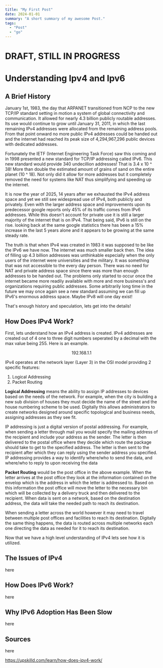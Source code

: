 ```yaml
---
title: "My First Post"
date: 2024-01-01
summary: "A short summary of my awesome Post."
tags:
  - "Post"
  - "go"
---
```

# DRAFT, STILL IN PROGRESS

# Understanding Ipv4 and Ipv6

## A Brief History

January 1st, 1983, the day that ARPANET transitioned from NCP to the new TCP/IP standard setting in motion a system of global connectivity and communication. It allowed for nearly 4.3 billion publicly routable addresses. Its use would continue to grow until January 31, 2011, in which the last remaining IPv4 addresses were allocated from the remaining address pools. From that point onward no more public IPv4 addresses could be handed out and the internet had reached its peak size of 4,294,967,296 public devices with dedicated addresses. 

Fortunately the IETF (Internet Engineering Task Force) saw this coming and in 1998 presented a new standard for TCP/IP addressing called IPv6. This new standard would provide 340 undecillion addresses! That is 3.4 x 10 ^ 38! More than double the estimated amount of grains of sand on the entire planet (10 ^ 18). Not only did it allow for more addresses but it completely removed the need for systems like NAT thus simplifying and speeding up the internet. 

It is now the year of 2025, 14 years after we exhausted the IPv4 address space and yet we still see widespread use of IPv4, both publicly and privately. Even with the larger address space and improvements upon its predecessor google reports only 45% of its traffic comes from IPv6 addresses. While this doesn't account for private use it is still a larger majority of the internet that is on IPv4. That being said, IPv6 is still on the rise. looking back at the same google statistics there has been a 15% increase in the last 5 years alone and it appears to be growing at the same steady rate. 

The truth is that when IPv4 was created in 1983 it was supposed to be like the IPv6 we have now. The internet was much smaller back then. The idea of filling up 4.3 billion addresses was unthinkable especially when the only users of the internet were universities and the military. It was something that was not accessible to the every day person. There was no need for NAT and private address space since there was more than enough addresses to be handed out. The problems only started to occur once the internet became more readily available with more and more business's and organizations requiring public addresses. Some arbitrarily long time in the future we may once again see a new standard assuming we can fill up IPv6's enormous address space. Maybe IPv8 will one day exist!

That's enough history and speculation, lets get into the details!

## How Does IPv4 Work?

First, lets understand how an IPv4 address is created. IPv4 addresses are created out of 4 one to three digit numbers seperated by a decimal with the max value being 255. Here is an example.
<center>
192.168.1.1
</center>



IPv4 operates at the network layer (Layer 3) in the OSI model providing 2 specific features: 
1. Logical Addressing
2. Packet Routing

**Logical Addressing** means the ability to assign IP addresses to devices based on the needs of the network. For example, when the city is building a new sub division of houses they must decide the name of the street and the house numbering scheme to be used. Digitally this allows administrators to create networks designed around specific topological and business needs, assigning addresses as they see fit.

IP addressing is just a digital version of postal addressing. For example, when sending a letter through mail you would specify the mailing address of the recipient and include your address as the sender. The letter is then delivered to the postal office where they decide which route the package should take to get to the specified address. The letter is then sent to the recipient after which they can reply using the sender address you specified. IP addressing provides a way to identify where/who to send the data, and where/who to reply to upon receiving the data

**Packet Routing** would be the post office in the above example. When the letter arrives at the post office they look at the information contained on the envelop which is the address in which the letter is addressed to. Based on this information the post office will move the letter to the necessary bin which will be collected by a delivery truck and then delivered to the recipient. When data is sent on a network, based on the destination address, the data will take the needed path to reach its destination. 

When sending a letter across the world however it may need to travel between multiple post offices and facilities to reach its destination. Digitally the same thing happens, the data is routed across multiple networks each one directing the data as needed for it to reach its destination.

Now that we have a high level understanding of IPv4 lets see how it is utilized.



## The Issues of IPv4
here

## How Does IPv6 Work?
here

## Why IPv6 Adoption Has Been Slow
here

## Sources
here

https://upskilld.com/learn/how-does-ipv4-work/



